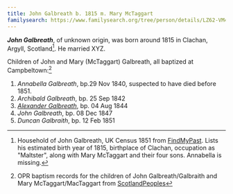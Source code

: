 ```yaml
---
title: John Galbreath b. 1815 m. Mary McTaggart
familysearch: https://www.familysearch.org/tree/person/details/LZ62-VM4
---
```

***John Galbreath***, of unknown origin, was born around 1815 in Clachan, Argyll, Scotland[^census1851].  He married XYZ.

Children of John and Mary (McTaggart) Galbreath, all baptized at Campbeltown:[^oprchildren]

1. *Annabella Galbreath*, bp.29 Nov 1840, suspected to have died before 1851.
2. *Archibald Galbreath*, bp. 25 Sep 1842
3. *[Alexander Galbreath](galbraith-alexander-1844.md)*, bp. 04 Aug 1844
4. *John Galbreath*, bp. 08 Dec 1847
5. *Duncan Galbraith*, bp. 12 Feb 1851

[^oprchildren]: OPR baptism records for the children of John Galbreath/Galbraith and Mary McTaggart/MacTaggart from
[ScotlandPeoples](https://www.scotlandspeople.gov.uk/record-results?search_type=people&event=%28B%20OR%20C%20OR%20S%29&record_type%5B0%5D=opr_births&church_type=Old%20Parish%20Registers&dl_cat=church&dl_rec=church-births-baptisms&surname=galbreath&surname_so=fuzzy&forename_so=starts&from_year=1830&to_year=1860&parent_names_so=exact&parent_name_two=MCTAGGART&parent_name_two_so=fuzzy&record=Church%20of%20Scotland%20%28old%20parish%20registers%29%20Roman%20Catholic%20Church%20Other%20churches&sort=asc&order=Date&field=year)

[^census1841]: Household of John Galbreath, UK Census 1841 from [FindMyPast](https://www.findmypast.com/transcript?id=GBC%2F1841%2F0016597452).
Lists occupations as "Ag Lab" (farm laborer), along with his wife and first child Annabella.

[^census1851]: Household of John Galbreath, UK Census 1851 from [FindMyPast](https://www.findmypast.com/transcript?id=GBC/1851/0019256008&expand=true). Lists his estimated birth year of 1815, birthplace of Clachan, occupation as "Maltster", along with Mary McTaggart and their four sons.  Annabella is missing.

[^census1861]: Household of John Galbraith, UK Census 1861 from [FindMyPast](https://www.findmypast.com/transcript?id=GBC%2F1861%2F0022162723). Lists his estimated birth year of 1814, occupation as "distillery man", along with Archibald, John, Duncan and the mother-in-law of Annabell Beith b. 1791 Killean, Argyllshire, Scotland.

[^census1871]: Household of John Galbreath, UK Census 1871
